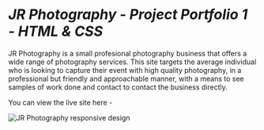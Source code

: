# **_JR Photography - Project Portfolio 1 - HTML & CSS_**
JR Photography is a small profesional photography business that offers a wide range of photography services. This site targets the average individual who is looking to capture their event with high quality photography, in a professional but friendly and approachable manner, with a means to see samples of work done and contact to contact the business directly.

You can view the live site here -

![JR Photography responsive design](assets/images/various-device-layout.png)